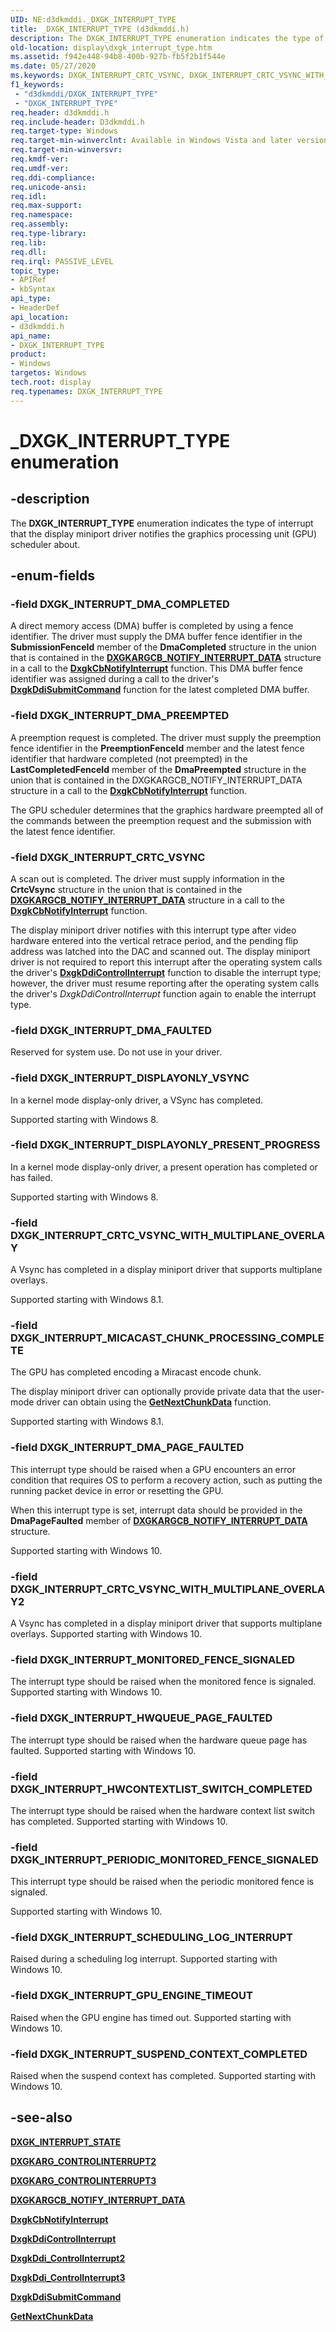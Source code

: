 ```yaml
---
UID: NE:d3dkmddi._DXGK_INTERRUPT_TYPE
title: _DXGK_INTERRUPT_TYPE (d3dkmddi.h)
description: The DXGK_INTERRUPT_TYPE enumeration indicates the type of interrupt that the display miniport driver notifies the graphics processing unit (GPU) scheduler about.
old-location: display\dxgk_interrupt_type.htm
ms.assetid: f942e448-94b8-400b-927b-fb5f2b1f544e
ms.date: 05/27/2020
ms.keywords: DXGK_INTERRUPT_CRTC_VSYNC, DXGK_INTERRUPT_CRTC_VSYNC_WITH_MULTIPLANE_OVERLAY, DXGK_INTERRUPT_DISPLAYONLY_PRESENT_PROGRESS, DXGK_INTERRUPT_DISPLAYONLY_VSYNC, DXGK_INTERRUPT_DMA_COMPLETED, DXGK_INTERRUPT_DMA_FAULTED, DXGK_INTERRUPT_DMA_PAGE_FAULTED, DXGK_INTERRUPT_DMA_PREEMPTED, DXGK_INTERRUPT_MICACAST_ENCODE_CHUNK_COMPLETE, DXGK_INTERRUPT_PERIODIC_MONITORED_FENCE_SIGNALED, DXGK_INTERRUPT_TYPE, DXGK_INTERRUPT_TYPE enumeration [Display Devices], DmEnums_5ed0a892-5813-43ff-aae9-25b03aa3ea5f.xml, _DXGK_INTERRUPT_TYPE, d3dkmddi/DXGK_INTERRUPT_CRTC_VSYNC, d3dkmddi/DXGK_INTERRUPT_CRTC_VSYNC_WITH_MULTIPLANE_OVERLAY, d3dkmddi/DXGK_INTERRUPT_DISPLAYONLY_PRESENT_PROGRESS, d3dkmddi/DXGK_INTERRUPT_DISPLAYONLY_VSYNC, d3dkmddi/DXGK_INTERRUPT_DMA_COMPLETED, d3dkmddi/DXGK_INTERRUPT_DMA_FAULTED, d3dkmddi/DXGK_INTERRUPT_DMA_PAGE_FAULTED, d3dkmddi/DXGK_INTERRUPT_DMA_PREEMPTED, d3dkmddi/DXGK_INTERRUPT_MICACAST_ENCODE_CHUNK_COMPLETE, d3dkmddi/DXGK_INTERRUPT_PERIODIC_MONITORED_FENCE_SIGNALED, d3dkmddi/DXGK_INTERRUPT_TYPE, display.dxgk_interrupt_type
f1_keywords:
 - "d3dkmddi/DXGK_INTERRUPT_TYPE"
 - "DXGK_INTERRUPT_TYPE"
req.header: d3dkmddi.h
req.include-header: D3dkmddi.h
req.target-type: Windows
req.target-min-winverclnt: Available in Windows Vista and later versions of the Windows operating systems.
req.target-min-winversvr:
req.kmdf-ver:
req.umdf-ver:
req.ddi-compliance:
req.unicode-ansi:
req.idl:
req.max-support:
req.namespace:
req.assembly:
req.type-library:
req.lib:
req.dll:
req.irql: PASSIVE_LEVEL
topic_type:
- APIRef
- kbSyntax
api_type:
- HeaderDef
api_location:
- d3dkmddi.h
api_name:
- DXGK_INTERRUPT_TYPE
product:
- Windows
targetos: Windows
tech.root: display
req.typenames: DXGK_INTERRUPT_TYPE
---
```


# _DXGK_INTERRUPT_TYPE enumeration

## -description

The **DXGK_INTERRUPT_TYPE** enumeration indicates the type of interrupt that the display miniport driver notifies the graphics processing unit (GPU) scheduler about.

## -enum-fields

### -field DXGK_INTERRUPT_DMA_COMPLETED

A direct memory access (DMA) buffer is completed by using a fence identifier. The driver must supply the DMA buffer fence identifier in the **SubmissionFenceId** member of the **DmaCompleted** structure in the union that is contained in the [**DXGKARGCB_NOTIFY_INTERRUPT_DATA**](https://docs.microsoft.com/windows-hardware/drivers/ddi/d3dkmddi/ns-d3dkmddi-_dxgkargcb_notify_interrupt_data) structure in a call to the [**DxgkCbNotifyInterrupt**](https://docs.microsoft.com/windows-hardware/drivers/ddi/d3dkmddi/nc-d3dkmddi-dxgkcb_notify_interrupt) function. This DMA buffer fence identifier was assigned during a call to the driver's [**DxgkDdiSubmitCommand**](https://docs.microsoft.com/windows-hardware/drivers/ddi/d3dkmddi/nc-d3dkmddi-dxgkddi_submitcommand) function for the latest completed DMA buffer.

### -field DXGK_INTERRUPT_DMA_PREEMPTED

A preemption request is completed. The driver must supply the preemption fence identifier in the **PreemptionFenceId** member and the latest fence identifier that hardware completed (not preempted) in the **LastCompletedFenceId** member of the **DmaPreempted** structure in the union that is contained in the DXGKARGCB_NOTIFY_INTERRUPT_DATA structure in a call to the [**DxgkCbNotifyInterrupt**](https://docs.microsoft.com/windows-hardware/drivers/ddi/d3dkmddi/nc-d3dkmddi-dxgkcb_notify_interrupt) function.

The GPU scheduler determines that the graphics hardware preempted all of the commands between the preemption request and the submission with the latest fence identifier.

### -field DXGK_INTERRUPT_CRTC_VSYNC

A scan out is completed. The driver must supply information in the **CrtcVsync** structure in the union that is contained in the [**DXGKARGCB_NOTIFY_INTERRUPT_DATA**](https://docs.microsoft.com/windows-hardware/drivers/ddi/d3dkmddi/ns-d3dkmddi-_dxgkargcb_notify_interrupt_data) structure in a call to the [**DxgkCbNotifyInterrupt**](https://docs.microsoft.com/windows-hardware/drivers/ddi/d3dkmddi/nc-d3dkmddi-dxgkcb_notify_interrupt) function.

The display miniport driver notifies with this interrupt type after video hardware entered into the vertical retrace period, and the pending flip address was latched into the DAC and scanned out. The display miniport driver is not required to report this interrupt after the operating system calls the driver's [**DxgkDdiControlInterrupt**](https://docs.microsoft.com/windows-hardware/drivers/ddi/d3dkmddi/nc-d3dkmddi-dxgkddi_controlinterrupt) function to disable the interrupt type; however, the driver must resume reporting after the operating system calls the driver's *DxgkDdiControlInterrupt* function again to enable the interrupt type.

### -field DXGK_INTERRUPT_DMA_FAULTED

Reserved for system use. Do not use in your driver.

### -field DXGK_INTERRUPT_DISPLAYONLY_VSYNC

In a kernel mode display-only driver, a VSync has completed.

Supported starting with Windows 8.

### -field DXGK_INTERRUPT_DISPLAYONLY_PRESENT_PROGRESS

In a kernel mode display-only driver, a present operation has completed or has failed.

Supported starting with Windows 8.

### -field DXGK_INTERRUPT_CRTC_VSYNC_WITH_MULTIPLANE_OVERLAY

A Vsync has completed in a display miniport driver that supports multiplane overlays.

Supported starting with Windows 8.1.

### -field DXGK_INTERRUPT_MICACAST_CHUNK_PROCESSING_COMPLETE

The GPU has completed encoding a Miracast encode chunk.

The display miniport driver can optionally provide private data that the user-mode driver can obtain using the [**GetNextChunkData**](https://docs.microsoft.com/windows-hardware/drivers/ddi/netdispumdddi/nc-netdispumdddi-pfn_get_next_chunk_data)  function.

Supported starting with Windows 8.1.

### -field DXGK_INTERRUPT_DMA_PAGE_FAULTED

This interrupt type should be raised when a GPU encounters an error condition that requires OS to perform a recovery action, such as putting the running packet device in error or resetting the GPU.

When this interrupt type is set, interrupt data should be provided in the **DmaPageFaulted** member of [**DXGKARGCB_NOTIFY_INTERRUPT_DATA**](https://docs.microsoft.com/windows-hardware/drivers/ddi/d3dkmddi/ns-d3dkmddi-_dxgkargcb_notify_interrupt_data) structure.

Supported starting with Windows 10.

### -field DXGK_INTERRUPT_CRTC_VSYNC_WITH_MULTIPLANE_OVERLAY2

A Vsync has completed in a display miniport driver that supports multiplane overlays. Supported starting with Windows 10.

### -field DXGK_INTERRUPT_MONITORED_FENCE_SIGNALED

The interrupt type should be raised when the monitored fence is signaled. Supported starting with Windows 10.

### -field DXGK_INTERRUPT_HWQUEUE_PAGE_FAULTED

The interrupt type should be raised when the hardware queue page has faulted. Supported starting with Windows 10.

### -field DXGK_INTERRUPT_HWCONTEXTLIST_SWITCH_COMPLETED

The interrupt type should be raised when the hardware context list switch has completed. Supported starting with Windows 10.

### -field DXGK_INTERRUPT_PERIODIC_MONITORED_FENCE_SIGNALED

This interrupt type should be raised when the periodic monitored fence is signaled.

Supported starting with Windows 10.

### -field DXGK_INTERRUPT_SCHEDULING_LOG_INTERRUPT

Raised during a scheduling log interrupt. Supported starting with Windows 10.

### -field DXGK_INTERRUPT_GPU_ENGINE_TIMEOUT

Raised when the GPU engine has timed out. Supported starting with Windows 10.

### -field DXGK_INTERRUPT_SUSPEND_CONTEXT_COMPLETED

Raised when the suspend context has completed. Supported starting with Windows 10.

## -see-also

[**DXGK_INTERRUPT_STATE**](https://docs.microsoft.com/windows-hardware/drivers/ddi/d3dkmddi/ne-d3dkmddi-_dxgk_interrupt_state)

[**DXGKARG_CONTROLINTERRUPT2**](https://docs.microsoft.com/windows-hardware/drivers/ddi/d3dkmddi/ns-d3dkmddi-_dxgkarg_controlinterrupt2)

[**DXGKARG_CONTROLINTERRUPT3**](https://docs.microsoft.com/windows-hardware/drivers/ddi/d3dkmddi/ns-d3dkmddi-_dxgkarg_controlinterrupt3)

[**DXGKARGCB_NOTIFY_INTERRUPT_DATA**](https://docs.microsoft.com/windows-hardware/drivers/ddi/d3dkmddi/ns-d3dkmddi-_dxgkargcb_notify_interrupt_data)

[**DxgkCbNotifyInterrupt**](https://docs.microsoft.com/windows-hardware/drivers/ddi/d3dkmddi/nc-d3dkmddi-dxgkcb_notify_interrupt)

[**DxgkDdiControlInterrupt**](https://docs.microsoft.com/windows-hardware/drivers/ddi/d3dkmddi/nc-d3dkmddi-dxgkddi_controlinterrupt)

[**DxgkDdi_ControlInterrupt2**](https://docs.microsoft.com/windows-hardware/drivers/ddi/d3dkmddi/nc-d3dkmddi-dxgkddi_controlinterrupt2)

[**DxgkDdi_ControlInterrupt3**](https://docs.microsoft.com/windows-hardware/drivers/ddi/d3dkmddi/nc-d3dkmddi-dxgkddi_controlinterrupt3)

[**DxgkDdiSubmitCommand**](https://docs.microsoft.com/windows-hardware/drivers/ddi/d3dkmddi/nc-d3dkmddi-dxgkddi_submitcommand)

[**GetNextChunkData**](https://docs.microsoft.com/windows-hardware/drivers/ddi/netdispumdddi/nc-netdispumdddi-pfn_get_next_chunk_data)
